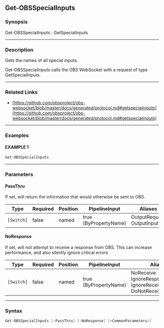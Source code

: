 Get-OBSSpecialInputs
--------------------




### Synopsis
Get-OBSSpecialInputs : GetSpecialInputs



---


### Description

Gets the names of all special inputs.


Get-OBSSpecialInputs calls the OBS WebSocket with a request of type GetSpecialInputs.



---


### Related Links
* [https://github.com/obsproject/obs-websocket/blob/master/docs/generated/protocol.md#getspecialinputs](https://github.com/obsproject/obs-websocket/blob/master/docs/generated/protocol.md#getspecialinputs)





---


### Examples
#### EXAMPLE 1
```PowerShell
Get-OBSSpecialInputs
```



---


### Parameters
#### **PassThru**

If set, will return the information that would otherwise be sent to OBS.






|Type      |Required|Position|PipelineInput        |Aliases                      |
|----------|--------|--------|---------------------|-----------------------------|
|`[Switch]`|false   |named   |true (ByPropertyName)|OutputRequest<br/>OutputInput|



#### **NoResponse**

If set, will not attempt to receive a response from OBS.
This can increase performance, and also silently ignore critical errors






|Type      |Required|Position|PipelineInput        |Aliases                                                                |
|----------|--------|--------|---------------------|-----------------------------------------------------------------------|
|`[Switch]`|false   |named   |true (ByPropertyName)|NoReceive<br/>IgnoreResponse<br/>IgnoreReceive<br/>DoNotReceiveResponse|





---


### Syntax
```PowerShell
Get-OBSSpecialInputs [-PassThru] [-NoResponse] [<CommonParameters>]
```

